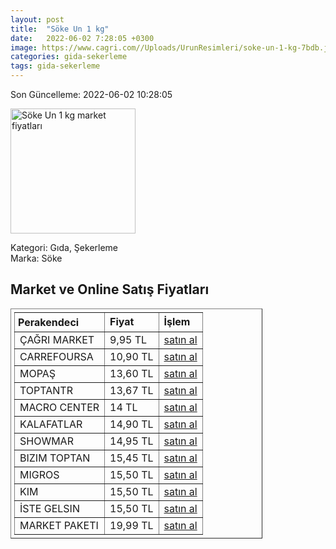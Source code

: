 ```yaml
---
layout: post
title:  "Söke Un 1 kg"
date:   2022-06-02 7:28:05 +0300
image: https://www.cagri.com//Uploads/UrunResimleri/soke-un-1-kg-7bdb.jpg
categories: gida-sekerleme
tags: gida-sekerleme
---
```


Son Güncelleme: 2022-06-02 10:28:05

<img src="https://www.cagri.com//Uploads/UrunResimleri/soke-un-1-kg-7bdb.jpg" width="200" alt="Söke Un 1 kg market fiyatları" />

Kategori: Gıda, Şekerleme
<br />
Marka: Söke

<h2>Market ve Online Satış Fiyatları</h2>

<table border="1" style="padding: 5px;width:80%;">
  <tr>
    <td style="padding: 5px;"><strong>Perakendeci</strong></td>
    <td><strong>Fiyat</strong></td>
    <td><strong>İşlem</strong></td>
  </tr>
  <tr>
              <td title="Çağrı Market">ÇAĞRI MARKET</td>
              <td>9,95 TL</td>
              <td><a title="Çağrı Market" target="_blank" href="https://www.cagri.com/soke-un-1-kg">satın al</a></td>
            </tr><tr>
              <td title="CarrefourSA">CARREFOURSA</td>
              <td>10,90 TL</td>
              <td><a title="CarrefourSA" target="_blank" href="https://www.carrefoursa.com/soke-un-1-kg-p-30113323">satın al</a></td>
            </tr><tr>
              <td title="Mopaş">MOPAŞ</td>
              <td>13,60 TL</td>
              <td><a title="Mopaş" target="_blank" href="https://www.mopas.com.tr/soke-un-1-kg/p/2791">satın al</a></td>
            </tr><tr>
              <td title="ToptanTR">TOPTANTR</td>
              <td>13,67 TL</td>
              <td><a title="ToptanTR" target="_blank" href="https://www.toptantr.com/tr/soke-un-1kg">satın al</a></td>
            </tr><tr>
              <td title="Macro Center">MACRO CENTER</td>
              <td>14 TL</td>
              <td><a title="Macro Center" target="_blank" href="https://www.macrocenter.com.tr/soke-un-1-kg-p-4c73e1">satın al</a></td>
            </tr><tr>
              <td title="Kalafatlar">KALAFATLAR</td>
              <td>14,90 TL</td>
              <td><a title="Kalafatlar" target="_blank" href="https://www.kalafatlar.com/urun/soke-un-1-kg">satın al</a></td>
            </tr><tr>
              <td title="Showmar">SHOWMAR</td>
              <td>14,95 TL</td>
              <td><a title="Showmar" target="_blank" href="https://www.showmar.com.tr/urun/soke-un-1kg">satın al</a></td>
            </tr><tr>
              <td title="Bizim Toptan">BIZIM TOPTAN</td>
              <td>15,45 TL</td>
              <td><a title="Bizim Toptan" target="_blank" href="https://www.bizimtoptan.com.tr/soke-un-geleneksel-1-kg">satın al</a></td>
            </tr><tr>
              <td title="Migros">MIGROS</td>
              <td>15,50 TL</td>
              <td><a title="Migros" target="_blank" href="https://www.migros.com.tr/soke-un-1-kg-p-4c73e1">satın al</a></td>
            </tr><tr>
              <td title="Kim">KIM</td>
              <td>15,50 TL</td>
              <td><a title="Kim" target="_blank" href="https://www.kimgeldi.com/soke-un-1kg">satın al</a></td>
            </tr><tr>
              <td title="İste Gelsin">İSTE GELSIN</td>
              <td>15,50 TL</td>
              <td><a title="İste Gelsin" target="_blank" href="https://www.istegelsin.com/urun/soke-un-1-kg_SKE1-AD">satın al</a></td>
            </tr><tr>
              <td title="Market Paketi">MARKET PAKETI</td>
              <td>19,99 TL</td>
              <td><a title="Market Paketi" target="_blank" href="https://www.marketpaketi.com.tr/soke-un-1-kg-p-518843">satın al</a></td>
            </tr>
</table>
